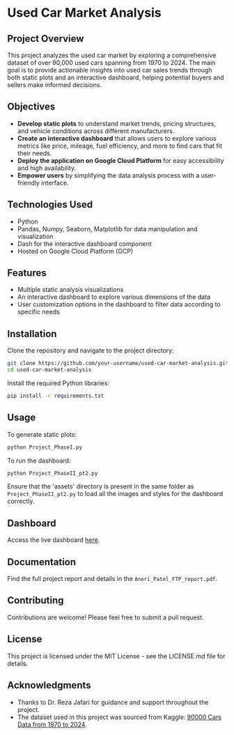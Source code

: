 # Used Car Market Analysis

## Project Overview
This project analyzes the used car market by exploring a comprehensive dataset of over 90,000 used cars spanning from 1970 to 2024. The main goal is to provide actionable insights into used car sales trends through both static plots and an interactive dashboard, helping potential buyers and sellers make informed decisions.

## Objectives
- **Develop static plots** to understand market trends, pricing structures, and vehicle conditions across different manufacturers.
- **Create an interactive dashboard** that allows users to explore various metrics like price, mileage, fuel efficiency, and more to find cars that fit their needs.
- **Deploy the application on Google Cloud Platform** for easy accessibility and high availability.
- **Empower users** by simplifying the data analysis process with a user-friendly interface.

## Technologies Used
- Python
- Pandas, Numpy, Seaborn, Matplotlib for data manipulation and visualization
- Dash for the interactive dashboard component
- Hosted on Google Cloud Platform (GCP)

## Features
- Multiple static analysis visualizations
- An interactive dashboard to explore various dimensions of the data
- User customization options in the dashboard to filter data according to specific needs

## Installation
Clone the repository and navigate to the project directory:
```bash
git clone https://github.com/your-username/used-car-market-analysis.git
cd used-car-market-analysis
```

Install the required Python libraries:
```bash
pip install -r requirements.txt
```

## Usage
To generate static plots:
```bash
python Project_PhaseI.py
```

To run the dashboard:
```bash
python Project_PhaseII_pt2.py
```

Ensure that the 'assets' directory is present in the same folder as `Project_PhaseII_pt2.py` to load all the images and styles for the dashboard correctly.

## Dashboard
Access the live dashboard [here](https://dashapp-4zxmgsvi2q-ue.a.run.app).

## Documentation
Find the full project report and details in the `Aneri_Patel_FTP_report.pdf`.

## Contributing
Contributions are welcome! Please feel free to submit a pull request.

## License
This project is licensed under the MIT License - see the LICENSE.md file for details.

## Acknowledgments
- Thanks to Dr. Reza Jafari for guidance and support throughout the project.
- The dataset used in this project was sourced from Kaggle: [90000 Cars Data from 1970 to 2024](https://www.kaggle.com/datasets/meruvulikith/90000-cars-data-from-1970-to-2024).



